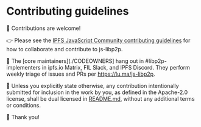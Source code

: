 # Contributing guidelines

👋 Contributions are welcome!   

👉 Please see the [IPFS JavaScript Community contributing guidelines](https://github.com/ipfs/community/blob/master/CONTRIBUTING_JS.md) for how to collaborate and contribute to js-libp2p.

💪 The [core maintainers](./CODEOWNERS] hang out in #libp2p-implementers in ipfs.io Matrix, FIL Slack, and IPFS Discord.  They perform weekly triage of issues and PRs per https://lu.ma/js-libp2p.

🤲 Unless you explicitly state otherwise, any contribution intentionally submitted for inclusion in the work by you, as defined in the Apache-2.0 license, shall be dual licensed in [README.md](./README.md), without any additional terms or conditions.

🙏 Thank you!
